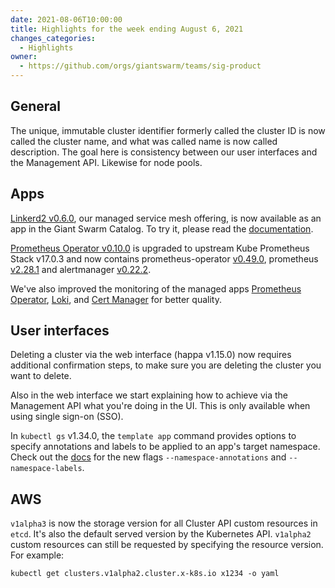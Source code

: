 ```yaml
---
date: 2021-08-06T10:00:00
title: Highlights for the week ending August 6, 2021
changes_categories:
  - Highlights
owner:
  - https://github.com/orgs/giantswarm/teams/sig-product
---
```


## General

The unique, immutable cluster identifier formerly called the cluster ID is now called the cluster name, and what was called name is now called description. The goal here is consistency between our user interfaces and the Management API. Likewise for node pools.

## Apps

[Linkerd2 v0.6.0](https://docs.giantswarm.io/changes/managed-apps/linkerd2-app/v0.6.0/), our managed service mesh offering, is now available as an app in the Giant Swarm Catalog. To try it, please read the [documentation](https://github.com/giantswarm/linkerd2-app).

[Prometheus Operator v0.10.0](https://docs.giantswarm.io/changes/managed-apps/prometheus-operator-app/v0.10.0/) is upgraded to upstream Kube Prometheus Stack v17.0.3 and now contains prometheus-operator [v0.49.0](https://github.com/prometheus-operator/prometheus-operator/releases/tag/v0.49.0), prometheus [v2.28.1](https://github.com/prometheus/prometheus/releases/tag/v2.28.1) and alertmanager [v0.22.2](https://github.com/prometheus/alertmanager/releases/tag/v0.22.2).

We've also improved the monitoring of the managed apps [Prometheus Operator](https://docs.giantswarm.io/changes/managed-apps/prometheus-operator-app/v0.10.0/), [Loki](https://docs.giantswarm.io/changes/managed-apps/loki-app/v0.3.1/), and [Cert Manager](https://docs.giantswarm.io/changes/managed-apps/cert-manager-app/v2.8.0/) for better quality.

## User interfaces

Deleting a cluster via the web interface (happa v1.15.0) now requires additional confirmation steps, to make sure you are deleting the cluster you want to delete.

Also in the web interface we start explaining how to achieve via the Management API what you're doing in the UI. This is only available when using single sign-on (SSO).

In `kubectl gs` v1.34.0, the `template app` command provides options to specify annotations and labels to be applied to an app's target namespace. Check out the [docs](https://docs.giantswarm.io/ui-api/kubectl-gs/template-app/) for the new flags `--namespace-annotations` and `--namespace-labels`.

## AWS

`v1alpha3` is now the storage version for all Cluster API custom resources in `etcd`. It's also the default served version by the Kubernetes API. `v1alpha2` custom resources can still be requested by specifying the resource version. For example:
```
kubectl get clusters.v1alpha2.cluster.x-k8s.io x1234 -o yaml
```
